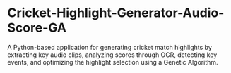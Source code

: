 # Cricket-Highlight-Generator-Audio-Score-GA
A Python-based application for generating cricket match highlights by extracting key audio clips, analyzing scores through OCR, detecting key events, and optimizing the highlight selection using a Genetic Algorithm.
